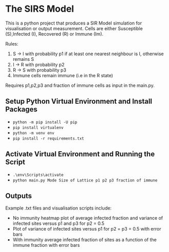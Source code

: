 # The SIRS Model
This is a python project that produces a SIR Model simulation for visualisation or output measurement. Cells are either Susceptible (S),Infected (I), Recovered (R) or Immune (Im).

Rules:
1. S -> I with probability p1 if at least one nearest neighbour is I, otherwise remains S
2. I -> R with probability p2
3. R -> S with probability p3
4. Immune cells remain immune (i.e in the R state)

Requires p1,p2,p3 and fraction of immune cells as input in the main.py.

## Setup Python Virtual Environment and Install Packages
- ``` python -m pip install -U pip ```
- ``` pip install virtualenv ```
- ``` python -m venv env ```
- ``` pip install -r requirements.txt ```

## Activate Virtual Environment and Running the Script
- ``` .\env\Scripts\activate ```
- ``` python main.py Mode Size of Lattice p1 p2 p3 fraction of immune ```

## Outputs
Example .txt files and visualisation scripts include:

- No immunity heatmap plot of average infected fraction and variance of infected sites versus p1 and p3 for p2 = 0.5
- Plot of variance of infected sites versus p1 for p2 = p3 = 0.5 with error bars
- With immunity average infected fraction of sites as a function of the immune fraction with error bars

